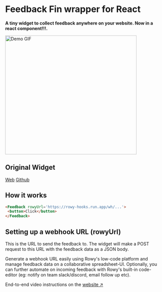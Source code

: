 # Feedback Fin wrapper for React

**A tiny widget to collect feedback anywhere on your website. Now in a react component!!!.**

<a href="https://feedbackfin.com" target="_blank" rel="noopener">
  <img src="https://user-images.githubusercontent.com/27017118/160980505-edf2c161-730d-4ba1-9ae2-2a0a01454954.gif" width="420" height="380" alt="Demo GIF" />
</a>

## Original Widget
[Web](https://feedbackfin.com)
[Github](https://github.com/rowyio/feedbackfin)

## How it works

```html
<Feedback rowyUrl='https://rowy-hooks.run.app/wh/...'>
 <button>Click</button>
</Feedback>
```

## Setting up a webhook URL (rowyUrl)

This is the URL to send the feedback to. The widget will make a POST request to
this URL with the feedback data as a JSON body.

Generate a webhook URL easily using Rowy's low-code platform and manage feedback data on a collaborative spreadsheet-UI. Optionally, you can further automate on incoming feedback with Rowy's built-in code-editor (eg: notify on team slack/discord, email follow up etc).

End-to-end video instructions on the [website&nbsp;&UpperRightArrow;](https://feedbackfin.com/setup)

